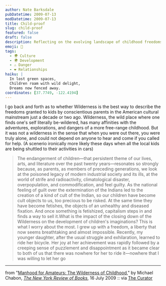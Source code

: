 ```yaml
---
author: Nate Barksdale
pubDatetime: 2009-07-13
modDatetime: 2009-07-13
title: Child-proof
slug: child-proof
featured: false
draft: false
description: Reflecting on the evolving landscape of childhood freedoms in America, Michael Chabon explores the impact of modern fears on the imagination of our children.
emoji: 🌿
tags:
  - 🌍 Culture
  - 🌍 Development
  - ⚠️ Danger
  - ❤️ Relationships
haiku: |
  In lost green spaces,  
  Children roam with wild delight,  
  Dreams now fenced away.
coordinates: [37.7749, -122.4194]
---
```


I go back and forth as to whether Wilderness is the best way to describe the freedoms granted to kids by conscientious parents in the American cultural mainstream just a decade or two ago. Wilderness, the wild place where one finds one's self literally be-wildered, has many affinities with the adventures, explorations, and dangers of a more free-range childhood. But it was not a wilderness in the sense that when you were out there, you were truly alone, and could not depend on anyone to hear and come if you called for help. (A scenerio ironically more likely these days when all the local kids are being shuttled to their activities in cars)

> The endangerment of children—that persistent theme of our lives, arts, and literature over the past twenty years—resonates so strongly because, as parents, as members of preceding generations, we look at the poisoned legacy of modern industrial society and its ills, at the world of strife and radioactivity, climatological disaster, overpopulation, and commodification, and feel guilty. As the national feeling of guilt over the extermination of the Indians led to the creation of a kind of cult of the Indian, so our children have become cult objects to us, too precious to be risked. At the same time they have become fetishes, the objects of an unhealthy and diseased fixation. And once something is fetishized, capitalism steps in and finds a way to sell it.What is the impact of the closing down of the Wilderness on the development of children's imaginations? This is what I worry about the most. I grew up with a freedom, a liberty that now seems breathtaking and almost impossible. Recently, my younger daughter, after the usual struggle and exhilaration, learned to ride her bicycle. Her joy at her achievement was rapidly followed by a creeping sense of puzzlement and disappointment as it became clear to both of us that there was nowhere for her to ride it—nowhere that I was willing to let her go

---

from "[Manhood for Amateurs: The Wilderness of Childhood](http://www.nybooks.com/articles/22891)," by Michael Chabon, [_The New York Review of Books_](http://www.nybooks.com/articles/22891), 16 July 2009 :: via [The Curator](http://web.archive.org/web/20240120051131/https://www.curatormagazine.com/category/daily/)

